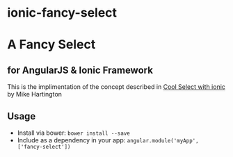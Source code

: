 # ionic-fancy-select
A Fancy Select
==============

for AngularJS & Ionic Framework
-------------------------------

This is the implimentation of the concept described in
[Cool Select with ionic](http://codepen.io/mhartington/pen/CImqy?editors=101) by Mike Hartington

Usage
------

- Install via bower: `bower install --save`
- Include as a dependency in your app: `angular.module('myApp', ['fancy-select'])`

